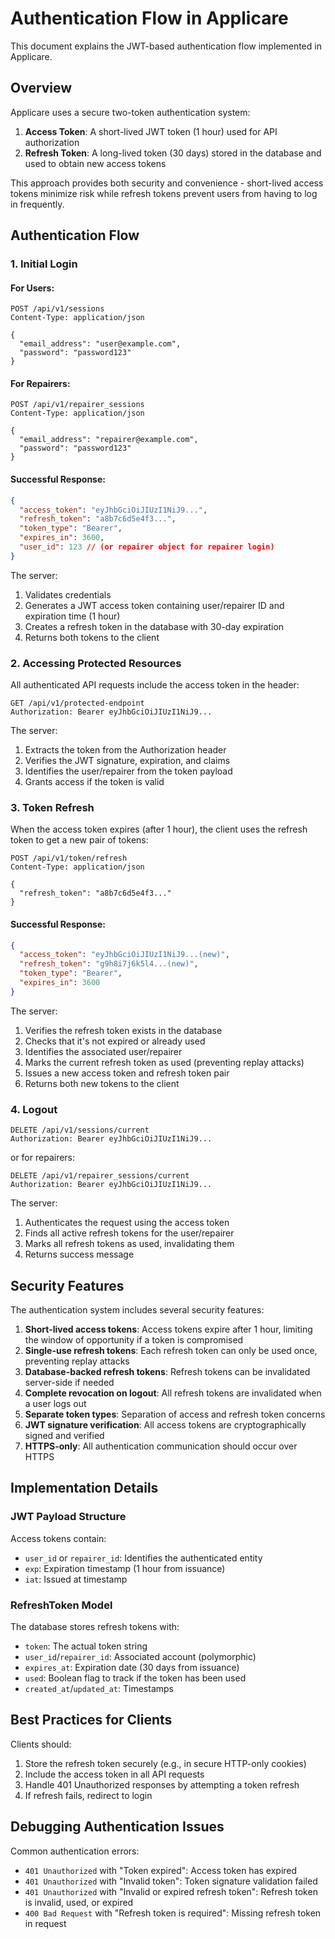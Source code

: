 # Authentication Flow in Applicare

This document explains the JWT-based authentication flow implemented in Applicare.

## Overview

Applicare uses a secure two-token authentication system:

1. **Access Token**: A short-lived JWT token (1 hour) used for API authorization
2. **Refresh Token**: A long-lived token (30 days) stored in the database and used to obtain new access tokens

This approach provides both security and convenience - short-lived access tokens minimize risk while refresh tokens prevent users from having to log in frequently.

## Authentication Flow

### 1. Initial Login

#### For Users:

```http
POST /api/v1/sessions
Content-Type: application/json

{
  "email_address": "user@example.com",
  "password": "password123"
}
```

#### For Repairers:

```http
POST /api/v1/repairer_sessions
Content-Type: application/json

{
  "email_address": "repairer@example.com",
  "password": "password123"
}
```

#### Successful Response:

```json
{
  "access_token": "eyJhbGciOiJIUzI1NiJ9...",
  "refresh_token": "a8b7c6d5e4f3...",
  "token_type": "Bearer",
  "expires_in": 3600,
  "user_id": 123 // (or repairer object for repairer login)
}
```

The server:

1. Validates credentials
2. Generates a JWT access token containing user/repairer ID and expiration time (1 hour)
3. Creates a refresh token in the database with 30-day expiration
4. Returns both tokens to the client

### 2. Accessing Protected Resources

All authenticated API requests include the access token in the header:

```http
GET /api/v1/protected-endpoint
Authorization: Bearer eyJhbGciOiJIUzI1NiJ9...
```

The server:

1. Extracts the token from the Authorization header
2. Verifies the JWT signature, expiration, and claims
3. Identifies the user/repairer from the token payload
4. Grants access if the token is valid

### 3. Token Refresh

When the access token expires (after 1 hour), the client uses the refresh token to get a new pair of tokens:

```http
POST /api/v1/token/refresh
Content-Type: application/json

{
  "refresh_token": "a8b7c6d5e4f3..."
}
```

#### Successful Response:

```json
{
  "access_token": "eyJhbGciOiJIUzI1NiJ9...(new)",
  "refresh_token": "g9h8i7j6k5l4...(new)",
  "token_type": "Bearer",
  "expires_in": 3600
}
```

The server:

1. Verifies the refresh token exists in the database
2. Checks that it's not expired or already used
3. Identifies the associated user/repairer
4. Marks the current refresh token as used (preventing replay attacks)
5. Issues a new access token and refresh token pair
6. Returns both new tokens to the client

### 4. Logout

```http
DELETE /api/v1/sessions/current
Authorization: Bearer eyJhbGciOiJIUzI1NiJ9...
```

or for repairers:

```http
DELETE /api/v1/repairer_sessions/current
Authorization: Bearer eyJhbGciOiJIUzI1NiJ9...
```

The server:

1. Authenticates the request using the access token
2. Finds all active refresh tokens for the user/repairer
3. Marks all refresh tokens as used, invalidating them
4. Returns success message

## Security Features

The authentication system includes several security features:

1. **Short-lived access tokens**: Access tokens expire after 1 hour, limiting the window of opportunity if a token is compromised
2. **Single-use refresh tokens**: Each refresh token can only be used once, preventing replay attacks
3. **Database-backed refresh tokens**: Refresh tokens can be invalidated server-side if needed
4. **Complete revocation on logout**: All refresh tokens are invalidated when a user logs out
5. **Separate token types**: Separation of access and refresh token concerns
6. **JWT signature verification**: All access tokens are cryptographically signed and verified
7. **HTTPS-only**: All authentication communication should occur over HTTPS

## Implementation Details

### JWT Payload Structure

Access tokens contain:

- `user_id` or `repairer_id`: Identifies the authenticated entity
- `exp`: Expiration timestamp (1 hour from issuance)
- `iat`: Issued at timestamp

### RefreshToken Model

The database stores refresh tokens with:

- `token`: The actual token string
- `user_id`/`repairer_id`: Associated account (polymorphic)
- `expires_at`: Expiration date (30 days from issuance)
- `used`: Boolean flag to track if the token has been used
- `created_at`/`updated_at`: Timestamps

## Best Practices for Clients

Clients should:

1. Store the refresh token securely (e.g., in secure HTTP-only cookies)
2. Include the access token in all API requests
3. Handle 401 Unauthorized responses by attempting a token refresh
4. If refresh fails, redirect to login

## Debugging Authentication Issues

Common authentication errors:

- `401 Unauthorized` with "Token expired": Access token has expired
- `401 Unauthorized` with "Invalid token": Token signature validation failed
- `401 Unauthorized` with "Invalid or expired refresh token": Refresh token is invalid, used, or expired
- `400 Bad Request` with "Refresh token is required": Missing refresh token in request
